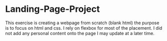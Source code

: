 # Landing-Page-Project

This exercise is creating a webpage from scratch (blank html) the purpose is to focus on html and css. I rely on flexbox for most of the placement. I did not add any personal content onto the page I may update at a later time.  